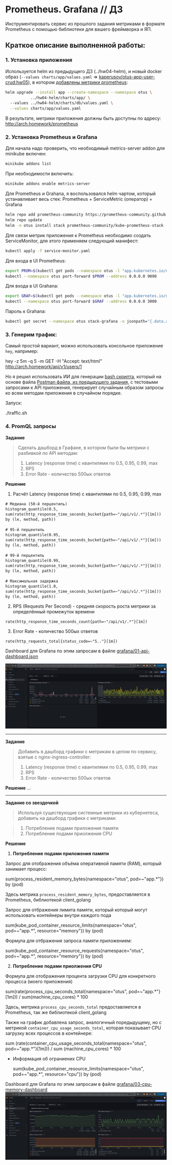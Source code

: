 # Prometheus. Grafana // ДЗ 

Инструментировать сервис из прошлого задания метриками в формате Prometheus с помощью библиотеки для вашего фреймворка и ЯП.

## Краткое описание выполненной работы: 


### 1. Установка приложения 

Используется helm из предыдущего ДЗ (../hw04-helm), и новый docker образ 
(`--values charts/app/values.yaml` => [kaperusov/otus-app-user-crud:hw05](https://hub.docker.com/repository/docker/kaperusov/otus-app-user-crud/tags)),
в котором [добавлены метрики prometheus](../hw04-helm/internal/prometheus.go):

```bash
helm upgrade --install app --create-namespace --namespace otus \
           ../hw04-helm/charts/app/ \ 
  --values ../hw04-helm/charts/db/values.yaml \
  --values charts/app/values.yaml
```

В результате, метрики приложения должны быть доступны по адресу: http://arch.homework/prometheus
  

### 2. Установка Prometheus и Grafana

Для начала надо проверить, что необходимый metrics-server addon для minikube включен:
```bash
minikube addons list
```
При необходимости включить: 
```bash
minikube addons enable metrics-server
```

Для Prometheus и Grahana, я воспользовался helm чартом, который устанавливает весь стек: Prometheus + ServiceMetric (оператор) + Grafana
```bash
helm repo add prometheus-community https://prometheus-community.github.io/helm-charts
helm repo update 
helm -n otus install stack prometheus-community/kube-prometheus-stack -f prometheus/values.yaml
```

Для связи метрик приложения к Prometheus необходимо создать ServiceMonitor, 
для этого применяем следующий манифест:
```bash
kubectl apply -f service-monitor.yaml
```

Для входа в UI Prometheus:
```bash
export PROM=$(kubectl get pods --namespace otus -l "app.kubernetes.io/name=prometheus,app.kubernetes.io/instance=stack-kube-prometheus-stac-prometheus" -o jsonpath="{.items[0].metadata.name}")
kubectl --namespace otus port-forward $PROM --address 0.0.0.0 9090
```

Для входа в UI Grahana:
```bash
export GRAF=$(kubectl get pods --namespace otus -l "app.kubernetes.io/name=grafana,app.kubernetes.io/instance=stack" -o jsonpath="{.items[0].metadata.name}")
kubectl --namespace otus port-forward $GRAF --address 0.0.0.0 3000
```

Пароль к Grahana: 
```bash
kubectl get secret --namespace otus stack-grafana -o jsonpath="{.data.admin-password}" | base64 --decode ; echo
```


### 3. Генерим трафик: 

Самый простой вариант, можно использовать консольное приложение `hey`, например: 

  hey -z 5m -q 5 -m GET -H "Accept: text/html" http://arch.homework/api/v1/users/1

Но я решил использовать ИИ для генерации [bash скрипта](./traffic.sh), 
который на основе файла [Postman файла, из предыдущего задания,](../hw04-helm/REST%20API%20basics%20-%20CRUD.postman_test_run.json) с тестовыми запросами к API приложения, генерирует случайным образом запросы ко всем методам приложения в случайном порядке. 

Запуск:
  
  ./traffic.sh


### 4. PromQL запросы 

**Задание** 

> Сделать дашборд в Графане, в котором были бы метрики с разбивкой по API методам:
>
> 1. Latency (response time) с квантилями по 0.5, 0.95, 0.99, max
> 2. RPS
> 3. Error Rate - количество 500ых ответов

**Решение**

1. Расчёт Latency (response time) с квантилями по 0.5, 0.95, 0.99, max

```promql
# Медиана (50-й перцентиль)
histogram_quantile(0.5, sum(rate(http_response_time_seconds_bucket{path=~"/api/v1/.*"}[1m])) by (le, method, path))

# 95-й перцентиль
histogram_quantile(0.95, sum(rate(http_response_time_seconds_bucket{path=~"/api/v1/.*"}[1m])) by (le, method, path))

# 99-й перцентиль
histogram_quantile(0.99, sum(rate(http_response_time_seconds_bucket{path=~"/api/v1/.*"}[1m])) by (le, method, path))

# Максимальная задержка
histogram_quantile(1.0, sum(rate(http_response_time_seconds_bucket{path=~"/api/v1/.*"}[1m])) by (le, method, path))
```


2. RPS (Requests Per Second) - средняя скорость роста метрики за определённый промежуток времени

```promql
rate(http_response_time_seconds_count{path=~"/api/v1/.*"}[1m])
```

3. Error Rate - количество 500ых ответов

```promql
rate(http_requests_total{status_code=~"5.."}[1m])
```

Dashboard для Grafana по этим запросам в файле [grafana/01-api-dashboard.json](grafana/01-api-dashboard.json)


![result](./grafana/01-api-dashboard.png)

---

**Задание** 

> Добавить в дашборд графики с метрикам в целом по сервису, взятые с nginx-ingress-controller:
> 
> 1. Latency (response time) с квантилями по 0.5, 0.95, 0.99, max
> 2. RPS
> 3. Error Rate - количество 500ых ответов

**Решение**
... 


---

**Задание со звездочкой**

> Используя существующие системные метрики из кубернетеса, добавить на дашборд графики с метриками:

> 1. Потребление подами приложения памяти
> 2. Потребление подами приолжения CPU


**Решение**

1. **Потребление подами приложения памяти**

Запрос для отображения объёма оперативной памяти (RAM), который занимает процесс:

  sum(process_resident_memory_bytes{namespace="otus", pod=~"app.*"}) by (pod)

Здесь метрика `process_resident_memory_bytes`, предоставляется в Prometheus, библиотекой client_golang

Запрос для отбражения лимита памяти, который который могут использовать контейнеры внутри каждого пода

  sum(kube_pod_container_resource_limits{namespace="otus", pod=~"app.*", resource="memory"}) by (pod)

Формула для отбражения запроса памяти приложением: 

  sum(kube_pod_container_resource_requests{namespace="otus", pod=~"app.*", resource="memory"}) by (pod)

2. **Потребление подами приолжения CPU**

Формула для отображения процента загрузки CPU для конкретного процесса (моего приложения) 
  
  sum(rate(process_cpu_seconds_total{namespace="otus", pod=~"app.*"}[1m])) / sum(machine_cpu_cores) * 100

Здесь, метрика `process_cpu_seconds_total` предоставляется в Prometheus, так же библиотекой client_golang

Также на график добавлена запрос, аналогичный поредыдущему, но с метрикой `container_cpu_usage_seconds_total`, 
которая показывает CPU загрузку всех процессов в контейнере:

  sum (rate(container_cpu_usage_seconds_total{namespace="otus", pod=~"app.*"}[1m])) / sum (machine_cpu_cores) * 100

+ Информация об ограниених CPU 

  sum(kube_pod_container_resource_limits{namespace="otus", pod=~"app.*", resource="cpu"}) by (pod)



Dashboard для Grafana по этим запросам в файле [grafana/03-cpu-memory-dashboard](./grafana/03-cpu-memory-dashboard.json)
![result](./grafana/03-cpu-memory-dashboard.png)